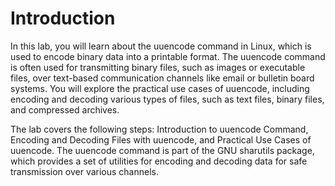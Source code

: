 # Introduction

In this lab, you will learn about the uuencode command in Linux, which is used to encode binary data into a printable format. The uuencode command is often used for transmitting binary files, such as images or executable files, over text-based communication channels like email or bulletin board systems. You will explore the practical use cases of uuencode, including encoding and decoding various types of files, such as text files, binary files, and compressed archives.

The lab covers the following steps: Introduction to uuencode Command, Encoding and Decoding Files with uuencode, and Practical Use Cases of uuencode. The uuencode command is part of the GNU sharutils package, which provides a set of utilities for encoding and decoding data for safe transmission over various channels.
